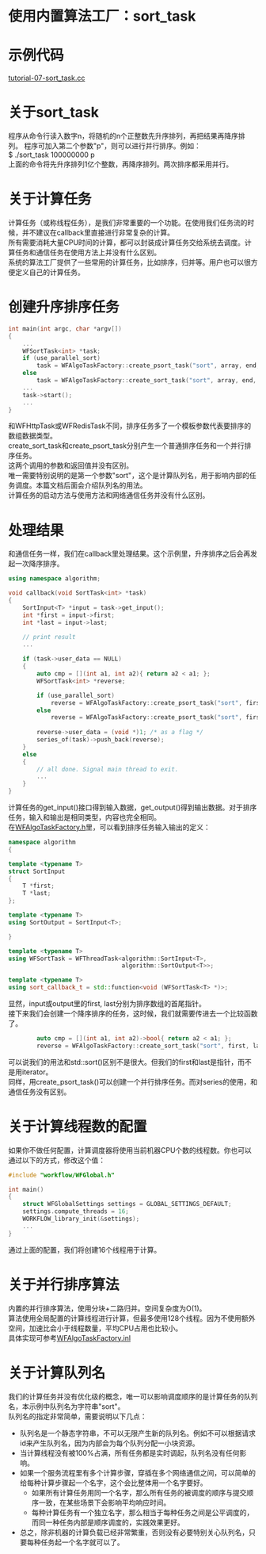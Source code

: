 # 使用内置算法工厂：sort_task
# 示例代码

[tutorial-07-sort_task.cc](../tutorial/tutorial-07-sort_task.cc)

# 关于sort_task

程序从命令行读入数字n，将随机的n个正整数先升序排列，再把结果再降序排列。 
程序可加入第二个参数"p"，则可以进行并行排序。例如：  
$ ./sort_task 100000000 p  
上面的命令将先升序排列1亿个整数，再降序排列。两次排序都采用并行。  

# 关于计算任务

计算任务（或称线程任务），是我们非常重要的一个功能。在使用我们任务流的时候，并不建议在callback里直接进行非常复杂的计算。  
所有需要消耗大量CPU时间的计算，都可以封装成计算任务交给系统去调度。计算任务和通信任务在使用方法上并没有什么区别。  
系统的算法工厂提供了一些常用的计算任务，比如排序，归并等。用户也可以很方便定义自己的计算任务。

# 创建升序排序任务
~~~cpp
int main(int argc, char *argv[])
{
    ...
    WFSortTask<int> *task;
    if (use_parallel_sort)
        task = WFAlgoTaskFactory::create_psort_task("sort", array, end, callback);
    else
        task = WFAlgoTaskFactory::create_sort_task("sort", array, end, callback);
    ...
    task->start();
    ...
}
~~~
和WFHttpTask或WFRedisTask不同，排序任务多了一个模板参数代表要排序的数组数据类型。  
create_sort_task和create_psort_task分别产生一个普通排序任务和一个并行排序任务。  
这两个调用的参数和返回值并没有区别。  
唯一需要特别说明的是第一个参数"sort"，这个是计算队列名，用于影响内部的任务调度。本篇文档后面会介绍队列名的用法。  
计算任务的启动方法与使用方法和网络通信任务并没有什么区别。  

# 处理结果

和通信任务一样，我们在callback里处理结果。这个示例里，升序排序之后会再发起一次降序排序。
~~~cpp
using namespace algorithm;

void callback(void SortTask<int> *task)
{
    SortInput<T> *input = task->get_input();
    int *first = input->first;
    int *last = input->last;

    // print result
    ...
    
    if (task->user_data == NULL)
    {
        auto cmp = [](int a1, int a2){ return a2 < a1; };
        WFSortTask<int> *reverse;

        if (use_parallel_sort)
            reverse = WFAlgoTaskFactory::create_psort_task("sort", first, last, cmp, callback);
        else
            reverse = WFAlgoTaskFactory::create_psort_task("sort", first, last, cmp, callback);
            
        reverse->user_data = (void *)1; /* as a flag */
        series_of(task)->push_back(reverse);
    }
    else
    {
        // all done. Signal main thread to exit.
        ... 
    }
}
~~~
计算任务的get_input()接口得到输入数据，get_output()得到输出数据。对于排序任务，输入和输出是相同类型，内容也完全相同。  
在[WFAlgoTaskFactory.h](../src/factory/WFAlgoTaskFactory.h)里，可以看到排序任务输入输出的定义：
~~~cpp
namespace algorithm
{

template <typename T>
struct SortInput
{
    T *first;
    T *last;
};

template <typename T>
using SortOutput = SortInput<T>;

}

template <typename T>
using WFSortTask = WFThreadTask<algorithm::SortInput<T>,
                                algorithm::SortOutput<T>>;

template <typename T>
using sort_callback_t = std::function<void (WFSortTask<T> *)>;

~~~
显然，input或output里的first, last分别为排序数组的首尾指针。  
接下来我们会创建一个降序排序的任务，这时候，我们就需要传进去一个比较函数了。  
~~~cpp
        auto cmp = [](int a1, int a2)->bool{ return a2 < a1; };
        reverse = WFAlgoTaskFactory::create_sort_task("sort", first, last, cmp, callback);
~~~
可以说我们的用法和std::sort()区别不是很大。但我们的first和last是指针，而不是用iterator。  
同样，用create_psort_task()可以创建一个并行排序任务。而对series的使用，和通信任务没有区别。  

# 关于计算线程数的配置

如果你不做任何配置，计算调度器将使用当前机器CPU个数的线程数。你也可以通过以下的方式，修改这个值：
~~~cpp
#include "workflow/WFGlobal.h"

int main()
{
    struct WFGlobalSettings settings = GLOBAL_SETTINGS_DEFAULT;
    settings.compute_threads = 16;
    WORKFLOW_library_init(&settings);
    ...
}
~~~
通过上面的配置，我们将创建16个线程用于计算。

# 关于并行排序算法

内置的并行排序算法，使用分块+二路归并。空间复杂度为O(1)。  
算法使用全局配置的计算线程进行计算，但最多使用128个线程。因为不使用额外空间，加速比会小于线程数量，平均CPU占用也比较小。  
具体实现可参考[WFAlgoTaskFactory.inl](../src/factory/WFAlgoTaskFactory.inl)

# 关于计算队列名

我们的计算任务并没有优化级的概念，唯一可以影响调度顺序的是计算任务的队列名，本示例中队列名为字符串"sort"。  
队列名的指定非常简单，需要说明以下几点：  
  * 队列名是一个静态字符串，不可以无限产生新的队列名。例如不可以根据请求id来产生队列名，因为内部会为每个队列分配一小块资源。  
  * 当计算线程没有被100%占满，所有任务都是实时调起，队列名没有任何影响。
  * 如果一个服务流程里有多个计算步骤，穿插在多个网络通信之间，可以简单的给每种计算步骤起一个名字，这个会比整体用一个名字要好。
    * 如果所有计算任务用同一个名字，那么所有任务的被调度的顺序与提交顺序一致，在某些场景下会影响平均响应时间。
    * 每种计算任务有一个独立名字，那么相当于每种任务之间是公平调度的，而同一种任务内部是顺序调度的，实践效果更好。
  * 总之，除非机器的计算负载已经非常繁重，否则没有必要特别关心队列名，只要每种任务起一个名字就可以了。
